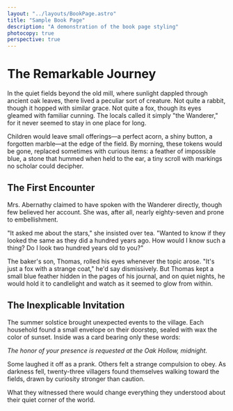```yaml
---
layout: "../layouts/BookPage.astro"
title: "Sample Book Page"
description: "A demonstration of the book page styling"
photocopy: true
perspective: true
---
```


# The Remarkable Journey

<section>

In the quiet fields beyond the old mill, where sunlight dappled through ancient oak leaves, there lived a peculiar sort of creature. Not quite a rabbit, though it hopped with similar grace. Not quite a fox, though its eyes gleamed with familiar cunning. The locals called it simply "the Wanderer," for it never seemed to stay in one place for long.

Children would leave small offerings—a perfect acorn, a shiny button, a forgotten marble—at the edge of the field. By morning, these tokens would be gone, replaced sometimes with curious items: a feather of impossible blue, a stone that hummed when held to the ear, a tiny scroll with markings no scholar could decipher.

</section>

## The First Encounter

<section>

Mrs. Abernathy claimed to have spoken with the Wanderer directly, though few believed her account. She was, after all, nearly eighty-seven and prone to embellishment.

"It asked me about the stars," she insisted over tea. "Wanted to know if they looked the same as they did a hundred years ago. How would I know such a thing? Do I look two hundred years old to you?"

The baker's son, Thomas, rolled his eyes whenever the topic arose. "It's just a fox with a strange coat," he'd say dismissively. But Thomas kept a small blue feather hidden in the pages of his journal, and on quiet nights, he would hold it to candlelight and watch as it seemed to glow from within.

</section>

## The Inexplicable Invitation

<section>

The summer solstice brought unexpected events to the village. Each household found a small envelope on their doorstep, sealed with wax the color of sunset. Inside was a card bearing only these words:

*The honor of your presence is requested at the Oak Hollow, midnight.*

Some laughed it off as a prank. Others felt a strange compulsion to obey. As darkness fell, twenty-three villagers found themselves walking toward the fields, drawn by curiosity stronger than caution.

What they witnessed there would change everything they understood about their quiet corner of the world.

</section> 